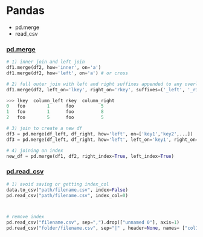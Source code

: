 # Pandas
- pd.merge
- read_csv

### [pd.merge](https://pandas.pydata.org/docs/reference/api/pandas.DataFrame.merge.html)
```python
# 1) inner join and left join 
df1.merge(df2, how='inner', on='a')
df1.merge(df2, how='left', on='a') # or cross 

# 2) full outer join with left and right suffixes appended to any overlapping columns
df1.merge(df2, left_on='lkey', right_on='rkey', suffixes=('_left', '_right')) 

>>> lkey  column_left rkey  column_right
0   foo        1      foo          5
1   foo        1      foo          8
2   foo        5      foo          5

# 3) join to create a new df
df3 = pd.merge(df_left, df_right, how='left', on=['key1','key2',...])
df3 = pd.merge(df_left, df_right, how='left', left_on='key1', right_on='key2') 

# 4) joining on index 
new_df = pd.merge(df1, df2, right_index=True, left_index=True) 
```

### [pd.read_csv](https://pandas.pydata.org/docs/reference/api/pandas.read_csv.html)
```python
# 1) avoid saving or getting index_col
data.to_csv("path/filename.csv", index=False)
pd.read_csv("path/filename.csv", index_col=0)



# remove index
pd.read_csv("filename.csv", sep=",").drop(["unnamed 0"], axis=1) 
pd.read_csv("folder/filename.csv", sep="|" , header=None, names= ["col1_nm","col2_nm",...]) # assign new col names 
```
